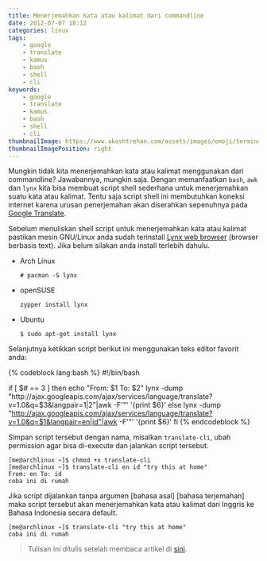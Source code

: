 ```yaml
---
title: Menerjemahkan kata atau kalimat dari commandline
date: 2012-07-07 18:12
categories: linux
tags:
    - google
    - translate
    - kamus
    - bash
    - shell 
    - cli
keywords:
    - google
    - translate
    - kamus
    - bash
    - shell 
    - cli
thumbnailImage: https://www.akashtrehan.com/assets/images/emoji/terminal.png
thumbnailImagePosition: right
---
```


Mungkin tidak kita menerjemahkan kata atau kalimat menggunakan dari commandline? <!-- more --> Jawabannya, mungkin saja. Dengan memanfaatkan `bash`, `awk` dan `lynx` kita bisa membuat script shell sederhana untuk menerjemahkan suatu kata atau kalimat. Tentu saja script shell ini membutuhkan koneksi internet karena urusan penerjemahan akan diserahkan sepenuhnya pada [Google Translate](https://translate.google.com/).

Sebelum menuliskan shell script untuk menerjemahkan kata atau kalimat pastikan mesin GNU/Linux anda sudah terinstall [Lynx web browser](https://en.wikipedia.org/wiki/Lynx_%28web_browser%29) (browser berbasis text). Jika belum silakan anda install terlebih dahulu.

- Arch Linux 
	```
	# pacman -S lynx
	```
- openSUSE
	```
	zypper install lynx
	```
- Ubuntu
	```
	$ sudo apt-get install lynx
	```

Selanjutnya ketikkan script berikut ini menggunakan teks editor favorit anda:

{% codeblock lang:bash %}
#!/bin/bash 

if [ $# == 3 ]
then
	echo "From: $1 To: $2" lynx -dump "http://ajax.googleapis.com/ajax/services/language/translate?v=1.0&q=$3&langpair=$1|$2"|awk -F'"' '{print $6}'
else
	lynx -dump "http://ajax.googleapis.com/ajax/services/language/translate?v=1.0&q=$1&langpair=en|id"|awk -F'"' '{print $6}'
fi
{% endcodeblock %}

Simpan script tersebut dengan nama, misalkan `translate-cli`, ubah permission agar bisa di-execute dan jalankan script tersebut.
```
[me@archlinux ~]$ chmod +x translate-cli
[me@archlinux ~]$ translate-cli en id "try this at home"
From: en To: id 
coba ini di rumah

```
Jika script dijalankan tanpa argumen [bahasa asal] [bahasa terjemahan] maka script tersebut akan menerjemahkan kata atau kalimat dari Inggris ke Bahasa Indonesia secara default.

```
[me@archlinux ~]$ translate-cli "try this at home"
coba ini di rumah
```

> Tulisan ini ditulis setelah membaca artikel di [sini](http://gespadas.com/google-translate-terminal).

